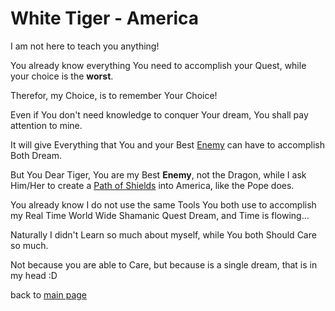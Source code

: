 # White Tiger - America

I am not here to teach you anything!

You already know everything You need to accomplish your Quest, while your choice is the **worst**.

Therefor, my Choice, is to remember Your Choice!

Even if You don't need knowledge to conquer Your dream, You shall pay attention to mine.

It will give Everything that You and your Best [Enemy](./Dragon_Asia.md) can have to accomplish Both Dream.

But You Dear Tiger, You are my Best __Enemy__, not the Dragon, while I ask Him/Her to create a [Path of Shields](https://www.odicforcesounds.com/#/path/of/shields) into America, like the Pope does.

You already know I do not use the same Tools You both use to accomplish my Real Time World Wide Shamanic Quest Dream, and Time is flowing...

Naturally I didn't Learn so much about myself, while You both Should Care so much.

Not because you are able to Care, but because is a single dream, that is in my head :D

back to [main page](../README.md)
